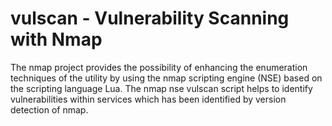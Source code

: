 # vulscan - Vulnerability Scanning with Nmap

The nmap project provides the possibility of enhancing the enumeration techniques of the utility by using the nmap scripting engine (NSE) based on the scripting language Lua. The nmap nse vulscan script helps to identify vulnerabilities within services which has been identified by version detection of nmap.
